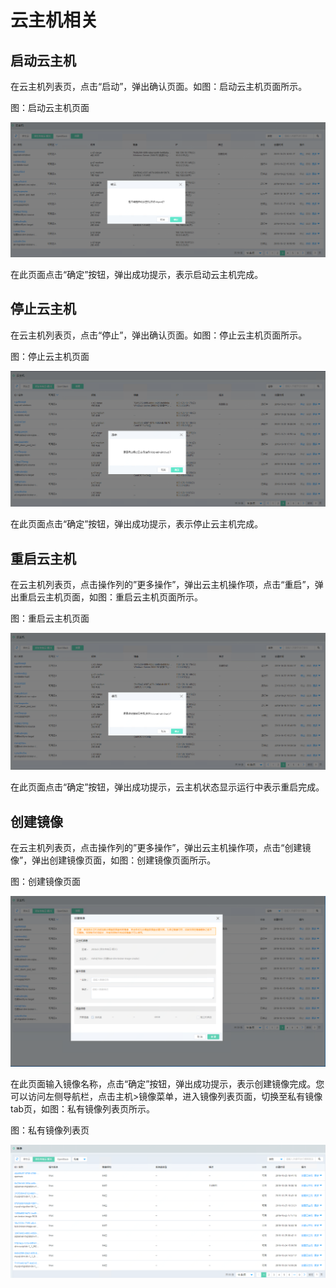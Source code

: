 # 云主机相关

## 启动云主机

在云主机列表页，点击“启动”，弹出确认页面。如图：启动云主机页面所示。

图：启动云主机页面

![Associated-With-Instance-1](../../../../image/JD-Cloud-Mesh/Associated-With-Instance-1.png)

在此页面点击“确定”按钮，弹出成功提示，表示启动云主机完成。

## 停止云主机

在云主机列表页，点击“停止”，弹出确认页面。如图：停止云主机页面所示。

图：停止云主机页面

![Associated-With-Instance-2](../../../../image/JD-Cloud-Mesh/Associated-With-Instance-2.png)

在此页面点击“确定”按钮，弹出成功提示，表示停止云主机完成。

## 重启云主机

在云主机列表页，点击操作列的”更多操作”，弹出云主机操作项，点击“重启”，弹出重启云主机页面，如图：重启云主机页面所示。

图：重启云主机页面

![Associated-With-Instance-3](../../../../image/JD-Cloud-Mesh/Associated-With-Instance-3.png)

在此页面点击“确定”按钮，弹出成功提示，云主机状态显示运行中表示重启完成。



## 创建镜像

在云主机列表页，点击操作列的”更多操作”，弹出云主机操作项，点击“创建镜像”，弹出创建镜像页面，如图：创建镜像页面所示。

图：创建镜像页面

![Associated-With-Instance-4](../../../../image/JD-Cloud-Mesh/Associated-With-Instance-4.png)

在此页面输入镜像名称，点击“确定”按钮，弹出成功提示，表示创建镜像完成。您可以访问左侧导航栏，点击主机>镜像菜单，进入镜像列表页面，切换至私有镜像tab页，如图：私有镜像列表页所示。

图：私有镜像列表页

![Associated-With-Instance-5](../../../../image/JD-Cloud-Mesh/Associated-With-Instance-5.png)
